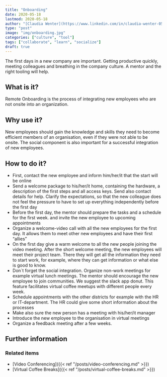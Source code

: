 ```yaml
---
title: "Onboarding"
date: 2020-05-18
lastmod: 2020-05-18
author: "[Claudia Wenter](https://www.linkedin.com/in/claudia-wenter-059306139/)"
type: "post"
image: "img/onboarding.jpg"
categories: ["culture", "tool"]
tags: ["collaborate", "learn", "socialize"]
draft: true
---
```


The first days in a new company are important. Getting productive quickly, meeting colleagues and breathing in the company culture. A mentor and the right tooling will help.

<!--more-->

## What is it?

Remote Onboarding is the process of integrating new employees who are not onsite into an
organization.

## Why use it?

New employees should gain the knowledge and skills they need to become efficient members of an
organisation, even if they were not able to be onsite. The social component is also important for a
successful integration of new employees.

## How to do it?

* First, contact the new employee and inform him/her/it that the start will be online
* Send a welcome package to his/her/it home, containing the hardware, a description of the
first steps and all access keys. Send also contact details for help. Clarify the expectations, so
that the new colleague does not feel the pressure to have to set up everything
independently before the first day
* Before the first day, the mentor should prepare the tasks and a schedule for the first week.
and invite the new employee to upcoming appointments
* Organize a welcome-video call with all the new employees for the first day. It allows them
to meet other new employees and have their first “allies”
* On the first day give a warm welcome to all the new people joining the video meeting.
After the short welcome meeting, the new employees will meet their project team. There
they will get all the information they need to start work, for example, where they can get
information or what else is good to know.
* Don`t forget the social integration. Organize non-work meetings for example virtual lunch
meetings. The mentor should encourage the new employee to join communities. We
suggest the slack app donut. This feature facilitates virtual coffee meetups with different
people every week.
* Schedule appointments with the other districts for example with the HR or IT-department.
The HR could give some short information about the processes
* Make also sure the new person has a meeting with his/her/it manager
* Introduce the new employee to the organisation in virtual meetings
* Organize a feedback meeting after a few weeks.

## Further information

### Related items

* [Video Conferencing]({{< ref "/posts/video-conferencing.md" >}})
* [Virtual Coffee Breaks]({{< ref "/posts/virtual-coffee-breaks.md" >}})
